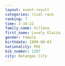 ```yaml
---
layout: event-result 
categories: rizal-race 
ranking: 7
time: 2-34-21
family_name: Villena
first_name: Lovely Glaiza
gender: Female
birthdate: 1989-08-03
nationality: PHI
bib_number: 1207
city: Batangas City
---
```

